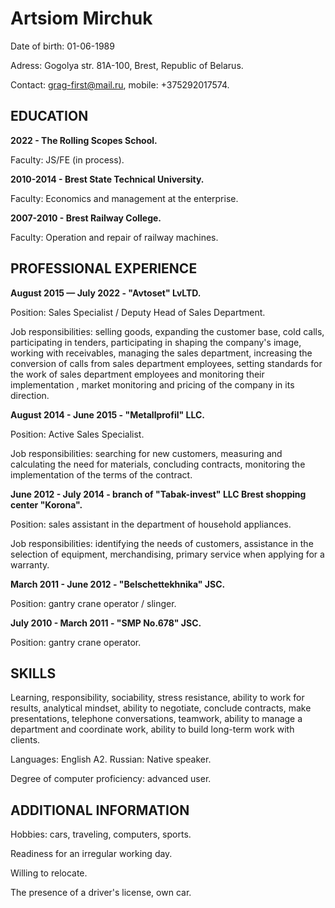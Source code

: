 # Artsiom Mirchuk

Date of birth: 01-06-1989

Adress: Gogolya str. 81A-100,
Brest, Republic of Belarus.

Contact: grag-first@mail.ru,
mobile: +375292017574.


## EDUCATION

**2022 - The Rolling Scopes School.**

Faculty: JS/FE (in process).

**2010-2014 - Brest State Technical University.**

Faculty: Economics and management at the enterprise.

**2007-2010 - Brest Railway College.**

Faculty: Operation and repair of railway machines.


## PROFESSIONAL EXPERIENCE

**August 2015 — July 2022 - "Avtoset" LvLTD.**

Position: Sales Specialist / Deputy Head of Sales Department.

Job responsibilities: selling goods, expanding the customer base, cold calls, participating in tenders, participating in shaping the company's image, working with receivables, managing the sales department, increasing the conversion of calls from sales department employees, setting standards for the work of sales department employees and monitoring their implementation , market monitoring and pricing of the company in its direction.

**August 2014 - June 2015 - "Metallprofil" LLC.**

Position: Active Sales Specialist.

Job responsibilities: searching for new customers, measuring and calculating the need for materials, concluding contracts, monitoring the implementation of the terms of the contract.

**June 2012 - July 2014 - branch of "Tabak-invest" LLC  Brest shopping center "Korona".**

Position: sales assistant in the department of household appliances.

Job responsibilities: identifying the needs of customers, assistance in the selection of equipment, merchandising, primary service when applying for a warranty.

**March 2011 - June 2012 - "Belschettekhnika" JSC.**

Position: gantry crane operator / slinger.

**July 2010 - March 2011 - "SMP No.678" JSC.**

Position: gantry crane operator.


## SKILLS

Learning, responsibility, sociability, stress resistance, ability to work for results, analytical mindset, ability to negotiate, conclude contracts, make presentations, telephone conversations, teamwork, ability to manage a department and coordinate work, ability to build long-term work with clients.

Languages: English A2. Russian: Native speaker.

Degree of computer proficiency: advanced user.


## ADDITIONAL INFORMATION

Hobbies: cars, traveling, computers, sports.

Readiness for an irregular working day.

Willing to relocate.

The presence of a driver's license, own car.